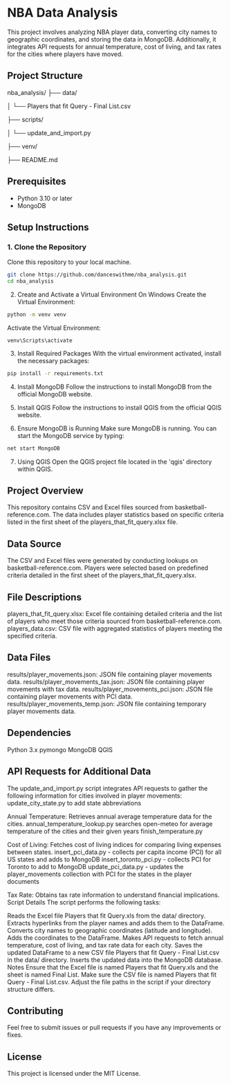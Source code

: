 # NBA Data Analysis

This project involves analyzing NBA player data, converting city names to geographic coordinates, and storing the data in MongoDB. Additionally, it integrates API requests for annual temperature, cost of living, and tax rates for the cities where players have moved.

## Project Structure

nba_analysis/
├── data/

│ └── Players that fit Query - Final List.csv

├── scripts/

│ └── update_and_import.py

├── venv/

├── README.md


## Prerequisites

- Python 3.10 or later
- MongoDB

## Setup Instructions

### 1. Clone the Repository

Clone this repository to your local machine.

```sh
git clone https://github.com/danceswithme/nba_analysis.git
cd nba_analysis
```

2. Create and Activate a Virtual Environment
On Windows
Create the Virtual Environment:

```sh
python -m venv venv
```

Activate the Virtual Environment:
```
venv\Scripts\activate
```

3. Install Required Packages
With the virtual environment activated, install the necessary packages:
```sh
pip install -r requirements.txt
```

4. Install MongoDB
Follow the instructions to install MongoDB from the official MongoDB website.

5. Install QGIS
Follow the instructions to install QGIS from the official QGIS website.


6. Ensure MongoDB is Running
Make sure MongoDB is running. You can start the MongoDB service by typing:
```sh
net start MongoDB
```

7. Using QGIS
Open the QGIS project file located in the 'qgis' directory within QGIS.

## Project Overview
This repository contains CSV and Excel files sourced from basketball-reference.com. The data includes player statistics based on specific criteria listed in the first sheet of the players_that_fit_query.xlsx file.

## Data Source
The CSV and Excel files were generated by conducting lookups on basketball-reference.com. Players were selected based on predefined criteria detailed in the first sheet of the players_that_fit_query.xlsx.

## File Descriptions
players_that_fit_query.xlsx: Excel file containing detailed criteria and the list of players who meet those criteria sourced from basketball-reference.com.
players_data.csv: CSV file with aggregated statistics of players meeting the specified criteria.

## Data Files
results/player_movements.json: JSON file containing player movements data.
results/player_movements_tax.json: JSON file containing player movements with tax data.
results/player_movements_pci.json: JSON file containing player movements with PCI data.
results/player_movements_temp.json: JSON file containing temporary player movements data.

## Dependencies
Python 3.x
pymongo
MongoDB
QGIS

## API Requests for Additional Data
The update_and_import.py script integrates API requests to gather the following information for cities involved in player movements:
update_city_state.py to add state abbreviations

Annual Temperature: Retrieves annual average temperature data for the cities.
annual_temperature_lookup.py searches open-meteo for average temperature of the cities and their given years
finish_temperature.py 

Cost of Living: Fetches cost of living indices for comparing living expenses between states.
insert_pci_data.py - collects per capita income (PCI) for all US states and adds to MongoDB
insert_toronto_pci.py - collects PCI for Toronto to add to MongoDB
update_pci_data.py - updates the player_movements collection with PCI for the states in the player documents

Tax Rate: Obtains tax rate information to understand financial implications.
Script Details
The script performs the following tasks:

Reads the Excel file Players that fit Query.xls from the data/ directory.
Extracts hyperlinks from the player names and adds them to the DataFrame.
Converts city names to geographic coordinates (latitude and longitude).
Adds the coordinates to the DataFrame.
Makes API requests to fetch annual temperature, cost of living, and tax rate data for each city.
Saves the updated DataFrame to a new CSV file Players that fit Query - Final List.csv in the data/ directory.
Inserts the updated data into the MongoDB database.
Notes
Ensure that the Excel file is named Players that fit Query.xls and the sheet is named Final List.
Make sure the CSV file is named Players that fit Query - Final List.csv.
Adjust the file paths in the script if your directory structure differs.

## Contributing 
Feel free to submit issues or pull requests if you have any improvements or fixes.

## License
This project is licensed under the MIT License.
